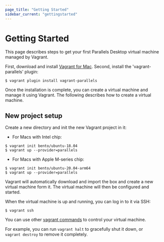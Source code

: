 ```yaml
---
page_title: "Getting Started"
sidebar_current: "gettingstarted"
---
```


# Getting Started

This page describes steps to get your first Parallels Desktop virtual machine
managed by Vagrant.

First, download and install [Vagrant for Mac](https://www.vagrantup.com/downloads.html).
Second, install the 'vagrant-parallels' plugin:

```
$ vagrant plugin install vagrant-parallels
```

Once the installation is complete, you can create a virtual machine and manage
it using Vagrant. The following describes how to create a virtual machine.

## New project setup

Create a new directory and init the new Vagrant project in it:

- For Macs with Intel chip:

```
$ vagrant init bento/ubuntu-18.04
$ vagrant up --provider=parallels
```

- For Macs with Apple M-series chip:

```
$ vagrant init bento/ubuntu-20.04-arm64
$ vagrant up --provider=parallels
```

Vagrant will automatically download and import the box and create a new virtual
machine form it. The virtual machine will then be configured and started.

When the virtual machine is up and running, you can log in to it via SSH:

```
$ vagrant ssh
```

You can use other [vagrant commands](https://www.vagrantup.com/docs/cli/index.html)
to control your virtual machine.

For example, you can run `vagrant halt` to gracefully shut it down, or
`vagrant destroy` to remove it completely.
